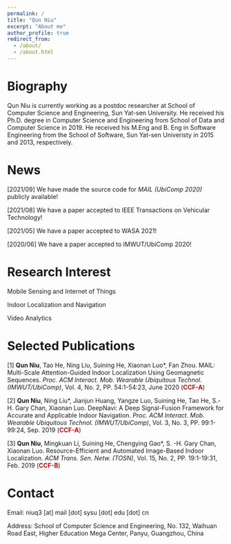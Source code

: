 ```yaml
---
permalink: /
title: "Qun Niu"
excerpt: "About me"
author_profile: true
redirect_from: 
  - /about/
  - /about.html
---
```




Biography
======

Qun Niu is currently working as a postdoc researcher at School of Computer Science and Engineering, Sun Yat-sen University.
He received his Ph.D. degree in Computer Science and Engineering from School of Data and Computer Science in 2019. He received his M.Eng and B. Eng in Software Engineering from the School of Software, Sun Yat-sen Univeristy in 2015 and 2013, respectively.



News
======

[2021/09] We have made the source code for *MAIL (UbiComp 2020)* publicly available!

[2021/08] We have a paper accepted to IEEE Transactions on Vehicular Technology!

[2021/05] We have a paper accepted to WASA 2021!

[2020/06] We have a paper accepted to IMWUT/UbiComp 2020! 




Research Interest
======

Mobile Sensing and Internet of Things

Indoor Localization and Navigation

Video Analytics



Selected Publications
======

[1]  **Qun Niu**, Tao He, Ning Liu, Suining He, Xiaonan Luo*, Fan Zhou. MAIL: Multi-Scale Attention-Guided Indoor Localization Using Geomagnetic Sequences. *Proc. ACM Interact. Mob. Wearable Ubiquitous Technol. (IMWUT/UbiComp)*, Vol. 4, No. 2, PP. 54:1-54:23, June 2020 (**<font color="#dd0000">CCF-A</font>**)

[2]  **Qun Niu**, Ning Liu*, Jianjun Huang, Yangze Luo, Suining He, Tao He, S.-H. Gary Chan, Xiaonan Luo. DeepNavi: A Deep Signal-Fusion Framework for Accurate and Applicable Indoor Navigation. *Proc. ACM Interact. Mob. Wearable Ubiquitous Technol. (IMWUT/UbiComp)*, Vol. 3, No. 3, PP. 99:1-99:24, Sep. 2019 (**<font color="#dd0000">CCF-A</font>**)

[3]  **Qun Niu**, Mingkuan Li, Suining He, Chengying Gao*, S. -H. Gary Chan, Xiaonan Luo. Resource-Efficient and Automated Image-Based Indoor Localization. *ACM Trans. Sen. Netw. (TOSN)*, Vol. 15, No. 2, PP. 19:1-19:31, Feb. 2019 (**<font color="#dd0000">CCF-B</font>**)



Contact
======
Email: niuq3 [at] mail [dot] sysu [dot] edu [dot] cn

Address: School of Computer Science and Engineering, No. 132, Waihuan Road East, Higher Education Mega Center, Panyu, Guangzhou, China


